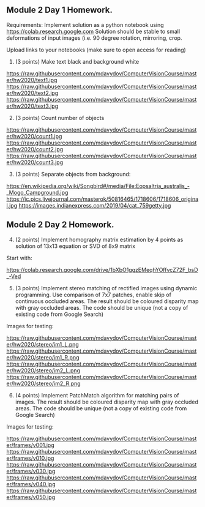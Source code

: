 ## Module 2 Day 1 Homework.

Requirements:
Implement solution as a python notebook using https://colab.research.google.com
Solution should be stable to small deformations of input images (i.e. 90 degree rotation, mirroring, crop.

Upload links to your notebooks (make sure to open access for reading)

1. (3 points) Make text black and background white

https://raw.githubusercontent.com/mdavydov/ComputerVisionCourse/master/hw2020/text1.jpg
https://raw.githubusercontent.com/mdavydov/ComputerVisionCourse/master/hw2020/text2.jpg
https://raw.githubusercontent.com/mdavydov/ComputerVisionCourse/master/hw2020/text3.jpg

2.  (3 points) Count number of objects

https://raw.githubusercontent.com/mdavydov/ComputerVisionCourse/master/hw2020/count1.jpg
https://raw.githubusercontent.com/mdavydov/ComputerVisionCourse/master/hw2020/count2.jpg
https://raw.githubusercontent.com/mdavydov/ComputerVisionCourse/master/hw2020/count3.jpg

3.  (3 points) Separate objects from background:

https://en.wikipedia.org/wiki/Songbird#/media/File:Eopsaltria_australis_-_Mogo_Campground.jpg
https://ic.pics.livejournal.com/masterok/50816465/1718606/1718606_original.jpg
https://images.indianexpress.com/2019/04/cat_759getty.jpg


## Module 2 Day 2 Homework.

4. (2 points) Implement homography matrix estimation by 4 points as solution of 13x13 equation or SVD of 8x9 matrix

Start with:

https://colab.research.google.com/drive/1bXbO1ggzEMeqhYOffvcZ72F_bsD_-Ved

5. (3 points) Implement stereo matching of rectified images using dynamic programming.
Use comparison of 7x7 patches, enable skip of continuous occluded areas.
The result should be coloured disparity map with gray occluded areas.
The code should be unique (not a copy of existing code from Google Search)

Images for testing:

https://raw.githubusercontent.com/mdavydov/ComputerVisionCourse/master/hw2020/stereo/im1_L.png
https://raw.githubusercontent.com/mdavydov/ComputerVisionCourse/master/hw2020/stereo/im1_R.png
https://raw.githubusercontent.com/mdavydov/ComputerVisionCourse/master/hw2020/stereo/im2_L.png
https://raw.githubusercontent.com/mdavydov/ComputerVisionCourse/master/hw2020/stereo/im2_R.png

6. (4 points) Implement PatchMatch algorithm for matching pairs of images.
The result should be coloured disparity map with gray occluded areas.
The code should be unique (not a copy of existing code from Google Search)

Images for testing:

https://raw.githubusercontent.com/mdavydov/ComputerVisionCourse/master/frames/v001.jpg
https://raw.githubusercontent.com/mdavydov/ComputerVisionCourse/master/frames/v010.jpg
https://raw.githubusercontent.com/mdavydov/ComputerVisionCourse/master/frames/v030.jpg
https://raw.githubusercontent.com/mdavydov/ComputerVisionCourse/master/frames/v040.jpg
https://raw.githubusercontent.com/mdavydov/ComputerVisionCourse/master/frames/v050.jpg
